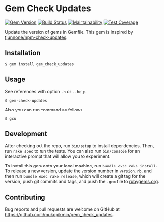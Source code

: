 # Gem Check Updates

[![Gem Version](https://badge.fury.io/rb/gem_check_updates.svg)](https://badge.fury.io/rb/gem_check_updates)
[![Build Status](https://travis-ci.org/mukopikmin/gem_check_updates.svg?branch=master)](https://travis-ci.org/mukopikmin/gem_check_updates)
[![Maintainability](https://api.codeclimate.com/v1/badges/45a740c1633d4de67e70/maintainability)](https://codeclimate.com/github/mukopikmin/gem_check_updates/maintainability)
[![Test Coverage](https://api.codeclimate.com/v1/badges/45a740c1633d4de67e70/test_coverage)](https://codeclimate.com/github/mukopikmin/gem_check_updates/test_coverage)

Update the version of gems in Gemfile.
This gem is inspired by [tjunnone/npm-check-updates](https://github.com/tjunnone/npm-check-updates).

## Installation

    $ gem install gem_check_updates

## Usage

See references with option `-h` or `--help`.

    $ gem-check-updates

Also you can run command as follows.

    $ gcu

## Development

After checking out the repo, run `bin/setup` to install dependencies. Then, run `rake spec` to run the tests. You can also run `bin/console` for an interactive prompt that will allow you to experiment.

To install this gem onto your local machine, run `bundle exec rake install`. To release a new version, update the version number in `version.rb`, and then run `bundle exec rake release`, which will create a git tag for the version, push git commits and tags, and push the `.gem` file to [rubygems.org](https://rubygems.org).

## Contributing

Bug reports and pull requests are welcome on GitHub at https://github.com/mukopikmin/gem_check_updates.
